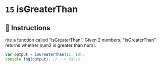 # `15` isGreaterThan

## 📝 Instructions

rite a function called "isGreaterThan".
Given 2 numbers, "isGreaterThan" returns whether num2 is greater than num1.

```Javascript
var output = isGreaterThan(11, 10);
console.log(output); // --> false
```